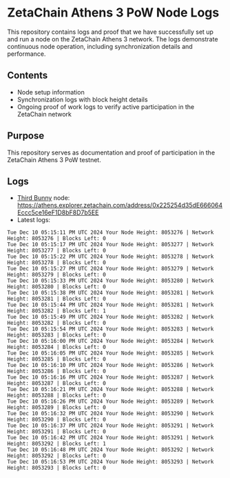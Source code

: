 # ZetaChain Athens 3 PoW Node Logs
This repository contains logs and proof that we have successfully set up and run a node on the ZetaChain Athens 3 network. The logs demonstrate continuous node operation, including synchronization details and performance.

## Contents
- Node setup information
- Synchronization logs with block height details
- Ongoing proof of work logs to verify active participation in the ZetaChain network

## Purpose
This repository serves as documentation and proof of participation in the ZetaChain Athens 3 PoW testnet.

## Logs

- [Third Bunny](https://thirdbunny.xyz/) node: https://athens.explorer.zetachain.com/address/0x225254d35dE666064Eccc5ce16eF1D8bF8D7b5EE
- Latest logs:
```
Tue Dec 10 05:15:11 PM UTC 2024 Your Node Height: 8053276 | Network Height: 8053276 | Blocks Left: 0
Tue Dec 10 05:15:17 PM UTC 2024 Your Node Height: 8053277 | Network Height: 8053277 | Blocks Left: 0
Tue Dec 10 05:15:22 PM UTC 2024 Your Node Height: 8053278 | Network Height: 8053278 | Blocks Left: 0
Tue Dec 10 05:15:27 PM UTC 2024 Your Node Height: 8053279 | Network Height: 8053279 | Blocks Left: 0
Tue Dec 10 05:15:33 PM UTC 2024 Your Node Height: 8053280 | Network Height: 8053280 | Blocks Left: 0
Tue Dec 10 05:15:38 PM UTC 2024 Your Node Height: 8053281 | Network Height: 8053281 | Blocks Left: 0
Tue Dec 10 05:15:44 PM UTC 2024 Your Node Height: 8053281 | Network Height: 8053282 | Blocks Left: 1
Tue Dec 10 05:15:49 PM UTC 2024 Your Node Height: 8053282 | Network Height: 8053282 | Blocks Left: 0
Tue Dec 10 05:15:54 PM UTC 2024 Your Node Height: 8053283 | Network Height: 8053283 | Blocks Left: 0
Tue Dec 10 05:16:00 PM UTC 2024 Your Node Height: 8053284 | Network Height: 8053284 | Blocks Left: 0
Tue Dec 10 05:16:05 PM UTC 2024 Your Node Height: 8053285 | Network Height: 8053285 | Blocks Left: 0
Tue Dec 10 05:16:10 PM UTC 2024 Your Node Height: 8053286 | Network Height: 8053286 | Blocks Left: 0
Tue Dec 10 05:16:16 PM UTC 2024 Your Node Height: 8053287 | Network Height: 8053287 | Blocks Left: 0
Tue Dec 10 05:16:21 PM UTC 2024 Your Node Height: 8053288 | Network Height: 8053288 | Blocks Left: 0
Tue Dec 10 05:16:26 PM UTC 2024 Your Node Height: 8053289 | Network Height: 8053289 | Blocks Left: 0
Tue Dec 10 05:16:32 PM UTC 2024 Your Node Height: 8053290 | Network Height: 8053290 | Blocks Left: 0
Tue Dec 10 05:16:37 PM UTC 2024 Your Node Height: 8053291 | Network Height: 8053291 | Blocks Left: 0
Tue Dec 10 05:16:42 PM UTC 2024 Your Node Height: 8053291 | Network Height: 8053292 | Blocks Left: 1
Tue Dec 10 05:16:48 PM UTC 2024 Your Node Height: 8053292 | Network Height: 8053292 | Blocks Left: 0
Tue Dec 10 05:16:53 PM UTC 2024 Your Node Height: 8053293 | Network Height: 8053293 | Blocks Left: 0
```
